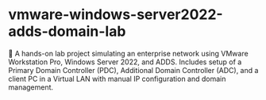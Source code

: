 # vmware-windows-server2022-adds-domain-lab
🔧 A hands-on lab project simulating an enterprise network using VMware Workstation Pro, Windows Server 2022, and ADDS. Includes setup of a Primary Domain Controller (PDC), Additional Domain Controller (ADC), and a client PC in a Virtual LAN with manual IP configuration and domain management.
